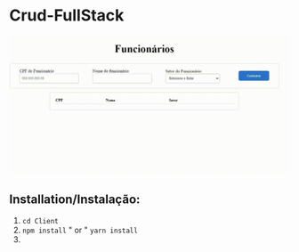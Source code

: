 # Crud-FullStack

<img src="Client/src/toReadme/crudVideogif.gif">


<h2>Installation/Instalação:</h2>

<ol>
  <li><code>cd Client</code></li>
  <li><code>npm install</code> " or " <code>yarn install</code></li>
  <li></li>
</ol>
